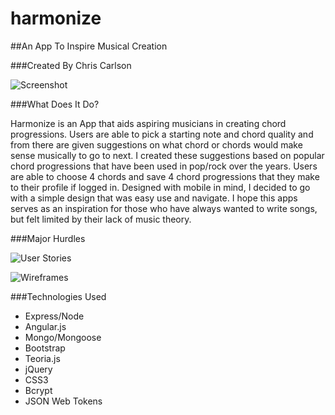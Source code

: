 # harmonize

##An App To Inspire Musical Creation

###Created By Chris Carlson

![Screenshot](http://imgur.com/vy1Gn0Z)


###What Does It Do?

Harmonize is an App that aids aspiring musicians in creating chord progressions. Users are able to pick a starting note and chord quality and from there are given suggestions on what chord or chords would make sense musically to go to next. I created these suggestions based on popular chord progressions that have been used in pop/rock over the years. Users are able to choose 4 chords and save 4 chord progressions that they make to their profile if logged in. Designed with mobile in mind, I decided to go with a simple design that was easy use and navigate. I hope this apps serves as an inspiration for those who have always wanted to write songs, but felt limited by their lack of music theory. 

###Major Hurdles





![User Stories](http://imgur.com/vy1Gn0Z)

![Wireframes](http://imgur.com/vy1Gn0Z)


###Technologies Used
* Express/Node
* Angular.js
* Mongo/Mongoose
* Bootstrap
* Teoria.js
* jQuery
* CSS3
* Bcrypt
* JSON Web Tokens
